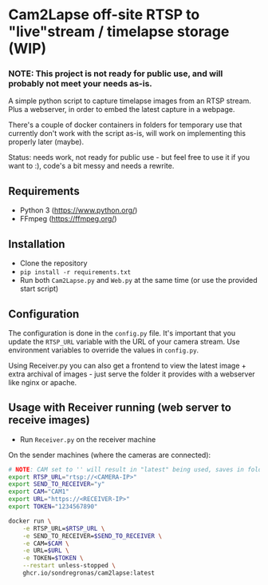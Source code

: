 # Cam2Lapse off-site RTSP to "live"stream / timelapse storage (WIP)
### NOTE: This project is not ready for public use, and will probably not meet your needs as-is.
A simple python script to capture timelapse images from an RTSP stream. Plus a webserver, in order to embed the latest capture in a webpage.

There's a couple of docker containers in folders for temporary use that currently don't work with the script as-is, will work on implementing this properly later (maybe).

Status: needs work, not ready for public use - but feel free to use it if you want to :), code's a bit messy and needs a rewrite.

## Requirements
* Python 3 (https://www.python.org/)
* FFmpeg (https://ffmpeg.org/)

## Installation
* Clone the repository
* `pip install -r requirements.txt`
* Run both `Cam2Lapse.py` and `Web.py` at the same time (or use the provided start script)

## Configuration
The configuration is done in the `config.py` file. It's important that you update the `RTSP_URL` variable with the URL of your camera stream. Use environment variables to override the values in `config.py`.

Using Receiver.py you can also get a frontend to view the latest image + extra archival of images - just serve the folder it provides with a webserver like nginx or apache.

## Usage with Receiver running (web server to receive images)
* Run `Receiver.py` on the receiver machine

On the sender machines (where the cameras are connected):
```sh
# NOTE: CAM set to '' will result in "latest" being used, saves in folder "1" in the receiver
export RTSP_URL="rtsp://<CAMERA-IP>"
export SEND_TO_RECEIVER="y"
export CAM="CAM1"
export URL="https://<RECEIVER-IP>"
export TOKEN="1234567890"

docker run \
    -e RTSP_URL=$RTSP_URL \
    -e SEND_TO_RECEIVER=$SEND_TO_RECEIVER \
    -e CAM=$CAM \
    -e URL=$URL \
    -e TOKEN=$TOKEN \
    --restart unless-stopped \
    ghcr.io/sondregronas/cam2lapse:latest
```